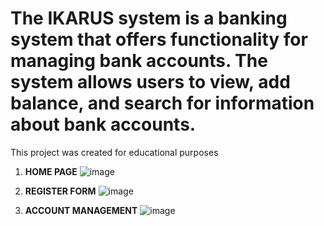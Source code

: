 # The IKARUS system is a banking system that offers functionality for managing bank accounts. The system allows users to view, add balance, and search for information about bank accounts.

This project was created for educational purposes
1. **HOME PAGE**
![image](https://github.com/EStefkov/BankAccounts/assets/93265496/7c98b1c2-820d-4bb2-adcd-1e815c28fbbc)

2. **REGISTER FORM**
   ![image](https://github.com/EStefkov/BankAccounts/assets/93265496/895d2aeb-2db9-4dab-ba24-67351bc1554e)
3. **ACCOUNT MANAGEMENT**
   ![image](https://github.com/EStefkov/BankAccounts/assets/93265496/769f965c-0695-471e-8c87-101cd8600bb6)


